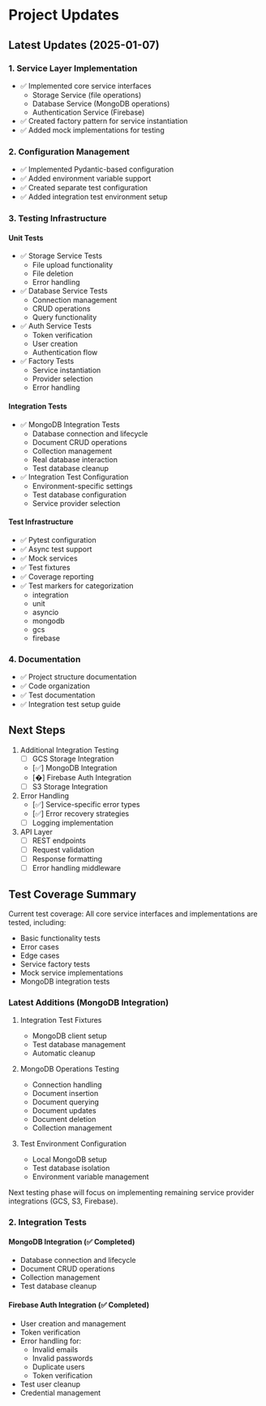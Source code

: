 # Project Updates

## Latest Updates (2025-01-07)

### 1. Service Layer Implementation
- ✅ Implemented core service interfaces
  - Storage Service (file operations)
  - Database Service (MongoDB operations)
  - Authentication Service (Firebase)
- ✅ Created factory pattern for service instantiation
- ✅ Added mock implementations for testing

### 2. Configuration Management
- ✅ Implemented Pydantic-based configuration
- ✅ Added environment variable support
- ✅ Created separate test configuration
- ✅ Added integration test environment setup

### 3. Testing Infrastructure
#### Unit Tests
- ✅ Storage Service Tests
  - File upload functionality
  - File deletion
  - Error handling
- ✅ Database Service Tests
  - Connection management
  - CRUD operations
  - Query functionality
- ✅ Auth Service Tests
  - Token verification
  - User creation
  - Authentication flow
- ✅ Factory Tests
  - Service instantiation
  - Provider selection
  - Error handling

#### Integration Tests
- ✅ MongoDB Integration Tests
  - Database connection and lifecycle
  - Document CRUD operations
  - Collection management
  - Real database interaction
  - Test database cleanup
- ✅ Integration Test Configuration
  - Environment-specific settings
  - Test database configuration
  - Service provider selection

#### Test Infrastructure
- ✅ Pytest configuration
- ✅ Async test support
- ✅ Mock services
- ✅ Test fixtures
- ✅ Coverage reporting
- ✅ Test markers for categorization
  - integration
  - unit
  - asyncio
  - mongodb
  - gcs
  - firebase

### 4. Documentation
- ✅ Project structure documentation
- ✅ Code organization
- ✅ Test documentation
- ✅ Integration test setup guide

## Next Steps
1. Additional Integration Testing
   - [ ] GCS Storage Integration
   - [✅] MongoDB Integration
   - [�] Firebase Auth Integration
   - [ ] S3 Storage Integration

2. Error Handling
   - [✅] Service-specific error types
   - [✅] Error recovery strategies
   - [ ] Logging implementation

3. API Layer
   - [ ] REST endpoints
   - [ ] Request validation
   - [ ] Response formatting
   - [ ] Error handling middleware

## Test Coverage Summary
Current test coverage: All core service interfaces and implementations are tested, including:
- Basic functionality tests
- Error cases
- Edge cases
- Service factory tests
- Mock service implementations
- MongoDB integration tests

### Latest Additions (MongoDB Integration)
1. Integration Test Fixtures
   - MongoDB client setup
   - Test database management
   - Automatic cleanup

2. MongoDB Operations Testing
   - Connection handling
   - Document insertion
   - Document querying
   - Document updates
   - Document deletion
   - Collection management

3. Test Environment Configuration
   - Local MongoDB setup
   - Test database isolation
   - Environment variable management

Next testing phase will focus on implementing remaining service provider integrations (GCS, S3, Firebase).

### 2. Integration Tests
#### MongoDB Integration (✅ Completed)
- Database connection and lifecycle
- Document CRUD operations
- Collection management
- Test database cleanup

#### Firebase Auth Integration (✅ Completed)
- User creation and management
- Token verification
- Error handling for:
  - Invalid emails
  - Invalid passwords
  - Duplicate users
  - Token verification
- Test user cleanup
- Credential management

